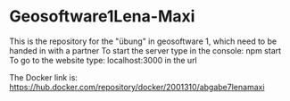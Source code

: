 # Geosoftware1Lena-Maxi
This is the repository for the "übung" in geosoftware 1, which need to be handed in with a partner
To start the server type in the console: npm start
To go to the website type: localhost:3000 in the url

The Docker link is: https://hub.docker.com/repository/docker/2001310/abgabe7lenamaxi

